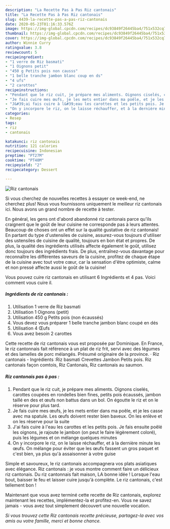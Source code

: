 ```yaml
---
description: "La Recette Pas à Pas Riz cantonais"
title: "La Recette Pas à Pas Riz cantonais"
slug: 4439-la-recette-pas-a-pas-riz-cantonais
date: 2020-05-23T01:16:33.576Z
image: https://img-global.cpcdn.com/recipes/dc93849f26445ba4/751x532cq70/riz-cantonais-photo-principale-de-la-recette.jpg
thumbnail: https://img-global.cpcdn.com/recipes/dc93849f26445ba4/751x532cq70/riz-cantonais-photo-principale-de-la-recette.jpg
cover: https://img-global.cpcdn.com/recipes/dc93849f26445ba4/751x532cq70/riz-cantonais-photo-principale-de-la-recette.jpg
author: Winnie Curry
ratingvalue: 3.8
reviewcount: 5
recipeingredient:
- "1 verre de Riz basmati"
- "1 Oignons petit"
- "450 g Petits pois non causss"
- "1 belle tranche jambon blanc coup en ds"
- "4 ufs"
- "2 carottes"
recipeinstructions:
- "Pendant que le riz cuit, je prépare mes aliments. Oignons ciselés, carottes coupées en rondelles bien fines, petits pois écaussés, jambon taillé en des et œufs non battus dans un bol. On égoutte le riz et on le réserve pour plus tard."
- "Je fais cuire mes œufs, je les mets entier dans ma poêle, et je les casse avec ma spatule. Les œufs doivent rester bien baveux. On les enlève et on les réserve pour la suite"
- "J&#39;ai fais cuire à l&#39;eau les carottes et les petits pois. Je fais ensuite poêlé les oignons, je rajoute le jambon (on peut le faire légèrement coloré), puis les légumes et on mélange quelques minutes"
- "On y incorpore le riz, on le laisse réchauffer, et à la dernière minute les œufs. On mélange pour éviter que les œufs fassent un gros paquet et c&#39;est bien, ya plus qu&#39;à assaisonner à votre guise"
categories:
- Resep
tags:
- riz
- cantonais

katakunci: riz cantonais 
nutrition: 121 calories
recipecuisine: Indonesian
preptime: "PT27M"
cooktime: "PT40M"
recipeyield: "2"
recipecategory: Dessert

---
```



![Riz cantonais](https://img-global.cpcdn.com/recipes/dc93849f26445ba4/751x532cq70/riz-cantonais-photo-principale-de-la-recette.jpg)

Si vous cherchez de nouvelles recettes à essayer ce week-end, ne cherchez plus! Nous vous fournissons uniquement le meilleur riz cantonais ici. Nous avons un grand nombre de recette à tester.

En général, les gens ont d'abord abandonné riz cantonais parce qu'ils craignent que le goût de leur cuisine ne corresponde pas à leurs attentes. Beaucoup de choses ont un effet sur la qualité gustative de riz cantonais! En partant du type d'ustensiles de cuisine, assurez-vous toujours d'utiliser des ustensiles de cuisine de qualité, toujours en bon état et propres. De plus, la qualité des ingrédients utilisés affecte également le goût, utilisez donc toujours des ingrédients frais. De plus, entraînez-vous davantage pour reconnaître les différentes saveurs de la cuisine, profitez de chaque étape de la cuisine avec tout votre cœur, car la sensation d'être optimiste, calme et non pressé affecte aussi le goût de la cuisine!

<!--inarticleads1-->

Vous pouvez cuire riz cantonais en utilisant 6 Ingrédients et 4 pas. Voici comment vous cuire il.

##### Ingrédients de riz cantonais :

1. Utilisation 1 verre de Riz basmati
1. Utilisation 1 Oignons (petit)
1. Utilisation 450 g Petits pois (non écaussés)
1. Vous devez vous préparer 1 belle tranche jambon blanc coupé en dés
1. Utilisation 4 Œufs
1. Vous avez besoin 2 carottes


Cette recette de riz cantonais vous est proposée par Dominique. En France, le riz cantonnais fait référence à un plat de riz frit, servi avec des légumes et des lamelles de porc mélangés. Présumé originaire de la province. · Riz cantonais - Ingrédients :Riz basmati Crevettes Jambon Petits pois. Riz cantonais façon comtois, Riz Cantonais, Riz cantonais au saumon. 

<!--inarticleads2-->

##### Riz cantonais pas à pas :

1. Pendant que le riz cuit, je prépare mes aliments. Oignons ciselés, carottes coupées en rondelles bien fines, petits pois écaussés, jambon taillé en des et œufs non battus dans un bol. On égoutte le riz et on le réserve pour plus tard.
1. Je fais cuire mes œufs, je les mets entier dans ma poêle, et je les casse avec ma spatule. Les œufs doivent rester bien baveux. On les enlève et on les réserve pour la suite
1. J&#39;ai fais cuire à l&#39;eau les carottes et les petits pois. Je fais ensuite poêlé les oignons, je rajoute le jambon (on peut le faire légèrement coloré), puis les légumes et on mélange quelques minutes
1. On y incorpore le riz, on le laisse réchauffer, et à la dernière minute les œufs. On mélange pour éviter que les œufs fassent un gros paquet et c&#39;est bien, ya plus qu&#39;à assaisonner à votre guise


Simple et savoureux, le riz cantonais accompagnera vos plats asiatiques avec élégance. Riz cantonais : je vous montre comment faire un délicieux riz cantonais. Du riz cantonnais fait maison, LA bonne idée ! Lorsque l&#39;eau bout, baisser le feu et laisser cuire jusqu&#39;à complète. Le riz cantonais, c&#39;est tellement bon ! 

<!--inarticleads1-->

<p>
Maintenant que vous avez terminé cette recette de Riz cantonais, explorez maintenant les recettes, implémentez-la et profitez-en. Vous ne savez jamais - vous avez tout simplement découvert une nouvelle vocation.
</p>

<p>
<i>Si vous trouvez cette Riz cantonais recette précieuse, partagez-la avec vos amis ou votre famille, merci et bonne chance.</i>
</p>
